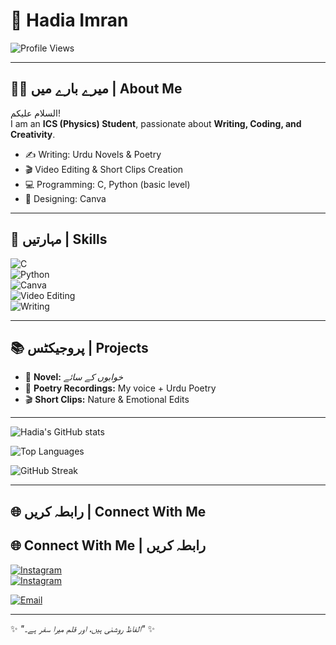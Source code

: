 # 🌸 Hadia Imran  

![Profile Views](https://komarev.com/ghpvc/?username="lovelysnow415-sketch"&color=ff69b4)

---

## 👩‍🎓 میرے بارے میں | About Me  
السلام علیکم!  
I am an **ICS (Physics) Student**, passionate about **Writing, Coding, and Creativity**.  
- ✍️ Writing: Urdu Novels & Poetry  
- 🎬 Video Editing & Short Clips Creation  
- 💻 Programming: C, Python (basic level)  
- 🎨 Designing: Canva  

---

## 🚀 مہارتیں | Skills  

![C](https://img.shields.io/badge/Language-C-blue)  
![Python](https://img.shields.io/badge/Language-Python-yellow)  
![Canva](https://img.shields.io/badge/Design-Canva-purple)  
![Video Editing](https://img.shields.io/badge/Editing-Video%20Editing-red)  
![Writing](https://img.shields.io/badge/Writing-Urdu%20Content%20&%20Novels-green)  

---

## 📚 پروجیکٹس | Projects  

- 📖 **Novel:** *خوابوں کے سائے*  
- 🎤 **Poetry Recordings:** My voice + Urdu Poetry  
- 🎬 **Short Clips:** Nature & Emotional Edits  

---

![Hadia's GitHub stats](https://github-readme-stats.vercel.app/api?username=lovelysnow415-sketch&show_icons=true&theme=rose_pine)  

![Top Languages](https://github-readme-stats.vercel.app/api/top-langs/?username=lovelysnow415-sketch&layout=compact&theme=rose_pine)  

![GitHub Streak](https://github-readme-streak-stats.herokuapp.com/?user=lovelysnow415-sketch&theme=rose_pine)  

---

## 🌐 رابطہ کریں | Connect With Me  

## 🌐 Connect With Me | رابطہ کریں  

[![Instagram](https://img.shields.io/badge/Instagram-h__adia__offical-pink?logo=instagram)](https://www.instagram.com/h_adia_offical/)  
[![Instagram](https://img.shields.io/badge/Instagram-the__art__of__l__i__f__e-pink?logo=instagram)](https://www.instagram.com/the_art_of_l_i_f_e/)  

[![Email](https://img.shields.io/badge/Email-YourEmail-blue?logo=gmail)](mailto:your-email@lovelysnow415.com)  

---

✨ *"الفاظ روشنی ہیں، اور قلم میرا سفر ہے۔"* ✨  
